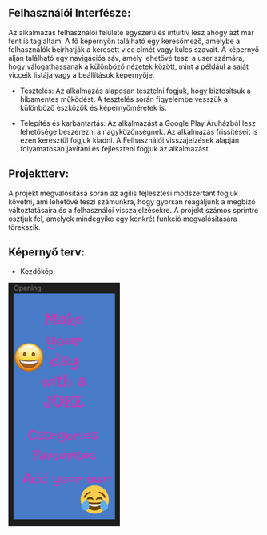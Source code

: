 ## Felhasználói Interfésze:

Az alkalmazás felhasználói felülete egyszerű és intuitív lesz ahogy azt már fent is taglaltam.
A fő képernyőn található
egy keresőmező, amelybe a felhasználók beírhatják a keresett vicc címét vagy kulcs szavait.
A képernyő alján található
egy navigációs sáv, amely lehetővé teszi a user számára, hogy válogathassanak a különböző nézetek között, mint a például
a saját vicceik listája vagy a beállítások képernyője.
- Tesztelés:
  Az alkalmazás alaposan tesztelni fogjuk, hogy biztosítsuk a hibamentes működést.
  A tesztelés során figyelembe vesszük a
  különböző eszközök és képernyőméretek is.

- Telepítés és karbantartás:
  Az alkalmazást a Google Play Áruházból lesz lehetősége beszerezni a nagyközönségnek.
  Az alkalmazás frissítéseit is ezen
  keresztül fogjuk kiadni.
  A Felhasználói visszajelzések alapján folyamatosan javítani és fejleszteni fogjuk az alkalmazást.

## Projektterv:

A projekt megvalósítása során az agilis fejlesztési módszertant fogjuk követni, ami lehetővé teszi számunkra, hogy gyorsan
reagáljunk a megbízó változtatásaira és a felhasználói visszajelzésekre.
A projekt számos sprintre osztjuk fel, amelyek
mindegyike egy konkrét funkció megvalósítására törekszik.

## Képernyő terv:

- Kezdőkép:

![](Opening.png)